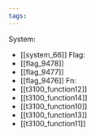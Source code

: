```yaml
---
tags:
---
```

System:
- [[system_66]]
Flag:
- [[flag_9478]]
- [[flag_9477]]
- [[flag_9476]]
Fn:
- [[t3100_function12]]
- [[t3100_function14]]
- [[t3100_function10]]
- [[t3100_function13]]
- [[t3100_function11]]
